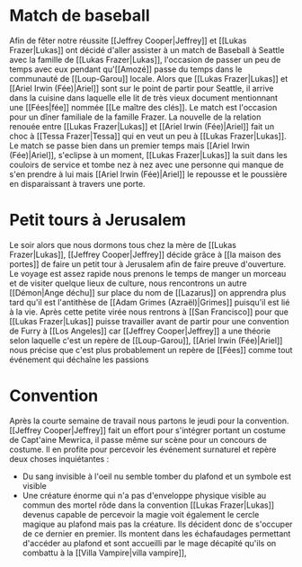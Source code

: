 # Match de baseball
Afin de fêter notre réussite [[Jeffrey Cooper|Jeffrey]] et [[Lukas Frazer|Lukas]] ont décidé d'aller assister à un match de Baseball à Seattle avec la famille de [[Lukas Frazer|Lukas]], l'occasion de passer un peu de temps avec eux pendant qu'[[Amozé]] passe du temps dans le communauté de [[Loup-Garou]] locale.
Alors que [[Lukas Frazer|Lukas]] et [[Ariel Irwin (Fée)|Ariel]] sont sur le point de partir pour Seattle, il arrive dans la cuisine dans laquelle elle lit de très vieux document mentionnant une [[Fées|fée]] nommée [[Le maître des clés]].
Le match est l'occasion pour un dîner familiale de la famille Frazer. La nouvelle de la relation renouée entre [[Lukas Frazer|Lukas]] et [[Ariel Irwin (Fée)|Ariel]] fait un choc à [[Tessa Frazer|Tessa]] qui en veut un peu à [[Lukas Frazer|Lukas]].
Le match se passe bien dans un premier temps mais [[Ariel Irwin (Fée)|Ariel]], s'eclipse à un moment, [[Lukas Frazer|Lukas]] la suit dans les couloirs de service et tombe nez à nez avec une personne qui manque de s'en prendre à lui mais [[Ariel Irwin (Fée)|Ariel]] le repousse et le poussière en disparaissant à travers une porte.
# Petit tours à Jerusalem
Le soir alors que nous dormons tous chez la mère de [[Lukas Frazer|Lukas]], [[Jeffrey Cooper|Jeffrey]] décide grâce à [[la maison des portes]] de faire un petit tour à Jerusalem afin de faire preuve d'ouverture. Le voyage est assez rapide nous prenons le temps de manger un morceau et de visiter quelque lieux de culture, nous rencontrons un autre [[Démon|Ange déchu]] sur place du nom de [[Lazarus]] on apprendra plus tard qu'il est l'antithèse de [[Adam Grimes (Azraël)|Grimes]] puisqu'il est lié à la vie.
Après cette petite virée nous rentrons à [[San Francisco]] pour que [[Lukas Frazer|Lukas]] puisse travailler avant de partir pour une convention de Furry à [[Los Angeles]] car [[Jeffrey Cooper|Jeffrey]] a une théorie selon laquelle c'est un repère de [[Loup-Garou]], [[Ariel Irwin (Fée)|Ariel]] nous précise que c'est plus probablement un repère de [[Fées]] comme tout événement qui déchaîne les passions
# Convention
Après la courte semaine de travail nous partons le jeudi pour la convention. [[Jeffrey Cooper|Jeffrey]] fait un effort pour s'intégrer portant un costume de Capt'aine Mewrica, il passe même sur scène pour un concours de costume. Il en profite pour percevoir les événement surnaturel et repère deux choses inquiétantes : 
* Du sang invisible à l'oeil nu semble tomber du plafond et un symbole est visible
* Une créature énorme qui n'a pas d'enveloppe physique visible au commun des mortel rôde dans la convention
[[Lukas Frazer|Lukas]] devenus capable de percevoir la magie voit également le cercle magique au plafond mais pas la créature. Ils décident donc de s'occuper de ce dernier en premier.
Ils montent dans les échafaudages permettant d'accéder au plafond et sont accueilli par le mage décapité qu'ils on combattu à la [[Villa Vampire|villa vampire]], 